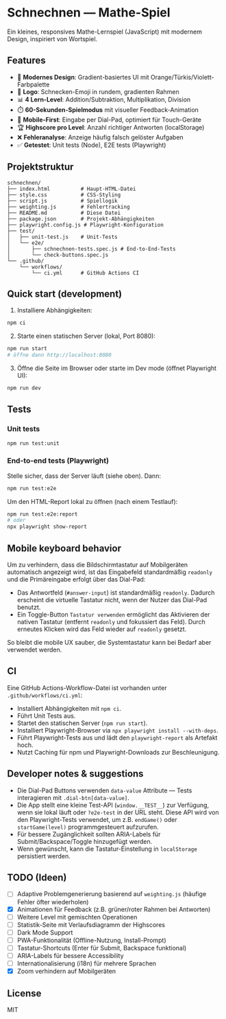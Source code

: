 # Schnechnen — Mathe-Spiel

Ein kleines, responsives Mathe-Lernspiel (JavaScript) mit modernem Design, inspiriert von Wortspiel.

## Features

- 🎨 **Modernes Design**: Gradient-basiertes UI mit Orange/Türkis/Violett-Farbpalette
- 🐌 **Logo**: Schnecken-Emoji in rundem, gradienten Rahmen
- 📊 **4 Lern-Level**: Addition/Subtraktion, Multiplikation, Division
- ⏱️ **60-Sekunden-Spielmodus** mit visueller Feedback-Animation
- 📱 **Mobile-First**: Eingabe per Dial-Pad, optimiert für Touch-Geräte
- 🏆 **Highscore pro Level**: Anzahl richtiger Antworten (localStorage)
- ❌ **Fehleranalyse**: Anzeige häufig falsch gelöster Aufgaben
- ✅ **Getestet**: Unit tests (Node), E2E tests (Playwright)

## Projektstruktur

```
schnechnen/
├── index.html          # Haupt-HTML-Datei
├── style.css           # CSS-Styling
├── script.js           # Spiellogik
├── weighting.js        # Fehlertracking
├── README.md           # Diese Datei
├── package.json        # Projekt-Abhängigkeiten
├── playwright.config.js # Playwright-Konfiguration
├── test/
│   ├── unit-test.js    # Unit-Tests
│   └── e2e/
│       ├── schnechnen-tests.spec.js # End-to-End-Tests
│       └── check-buttons.spec.js
└── .github/
    └── workflows/
        └── ci.yml      # GitHub Actions CI
```

## Quick start (development)

1. Installiere Abhängigkeiten:

```bash
npm ci
```

2. Starte einen statischen Server (lokal, Port 8080):

```bash
npm run start
# öffne dann http://localhost:8080
```

3. Öffne die Seite im Browser oder starte im Dev mode (öffnet Playwright UI):

```bash
npm run dev
```

## Tests

### Unit tests

```bash
npm run test:unit
```

### End-to-end tests (Playwright)

Stelle sicher, dass der Server läuft (siehe oben). Dann:

```bash
npm run test:e2e
```

Um den HTML-Report lokal zu öffnen (nach einem Testlauf):

```bash
npm run test:e2e:report
# oder
npx playwright show-report
```

## Mobile keyboard behavior

Um zu verhindern, dass die Bildschirmtastatur auf Mobilgeräten automatisch angezeigt wird, ist das Eingabefeld standardmäßig `readonly` und die Primäreingabe erfolgt über das Dial-Pad:

- Das Antwortfeld (`#answer-input`) ist standardmäßig `readonly`. Dadurch erscheint die virtuelle Tastatur nicht, wenn der Nutzer das Dial-Pad benutzt.
- Ein Toggle-Button `Tastatur verwenden` ermöglicht das Aktivieren der nativen Tastatur (entfernt `readonly` und fokussiert das Feld). Durch erneutes Klicken wird das Feld wieder auf `readonly` gesetzt.

So bleibt die mobile UX sauber, die Systemtastatur kann bei Bedarf aber verwendet werden.

## CI

Eine GitHub Actions-Workflow-Datei ist vorhanden unter `.github/workflows/ci.yml`:

- Installiert Abhängigkeiten mit `npm ci`.
- Führt Unit Tests aus.
- Startet den statischen Server (`npm run start`).
- Installiert Playwright-Browser via `npx playwright install --with-deps`.
- Führt Playwright-Tests aus und lädt den `playwright-report` als Artefakt hoch.
- Nutzt Caching für npm und Playwright-Downloads zur Beschleunigung.

## Developer notes & suggestions

- Die Dial-Pad Buttons verwenden `data-value` Attribute — Tests interagieren mit `.dial-btn[data-value]`.
- Die App stellt eine kleine Test-API (`window.__TEST__`) zur Verfügung, wenn sie lokal läuft oder `?e2e-test` in der URL steht. Diese API wird von den Playwright-Tests verwendet, um z.B. `endGame()` oder `startGame(level)` programmgesteuert aufzurufen.
- Für bessere Zugänglichkeit sollten ARIA-Labels für Submit/Backspace/Toggle hinzugefügt werden.
- Wenn gewünscht, kann die Tastatur-Einstellung in `localStorage` persistiert werden.

## TODO (Ideen)

- [ ] Adaptive Problemgenerierung basierend auf `weighting.js` (häufige Fehler öfter wiederholen)
- [x] Animationen für Feedback (z.B. grüner/roter Rahmen bei Antworten)
- [ ] Weitere Level mit gemischten Operationen
- [ ] Statistik-Seite mit Verlaufsdiagramm der Highscores
- [ ] Dark Mode Support
- [ ] PWA-Funktionalität (Offline-Nutzung, Install-Prompt)
- [ ] Tastatur-Shortcuts (Enter für Submit, Backspace funktional)
- [ ] ARIA-Labels für bessere Accessibility
- [ ] Internationalisierung (i18n) für mehrere Sprachen
- [x] Zoom verhindern auf Mobilgeräten

## License

MIT
